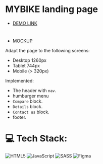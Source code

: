 # MYBIKE landing page

- [DEMO LINK](https://ibondrk.github.io/MYBIKE_landing_page.git/)

#
- [MOCKUP](https://www.figma.com/file/Ic3SlZjkATYaS7uTifZAIk/BIKE?node-id=0%3A1)

Adapt the page to the following screens:
- Desktop 1260px
- Tablet 744px
- Mobile (> 320px)

Implemented:
- The header with `nav`.
- humburger menu
- `Compare` block.
- `Details` block.
- `Contact us` block.
- footer.

# 💻 Tech Stack:
![HTML5](https://img.shields.io/badge/html5-%23E34F26.svg?style=for-the-badge&logo=html5&logoColor=white)
![JavaScript](https://img.shields.io/badge/javascript-%23323330.svg?style=for-the-badge&logo=javascript&logoColor=%23F7DF1E)
![SASS](https://img.shields.io/badge/SASS-hotpink.svg?style=for-the-badge&logo=SASS&logoColor=white)
![Figma](https://img.shields.io/badge/figma-%23F24E1E.svg?style=for-the-badge&logo=figma&logoColor=white)
